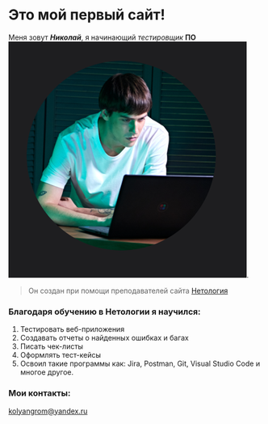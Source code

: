 # Это мой **первый** сайт!

Меня зовут ***Николай***, я начинающий *тестировщик* **ПО** ![](img/logo.png).



> Он создан при помощи преподавателей сайта [Нетология](https://netology.ru)

### Благодаря обучению в Нетологии я научился:
1. Тестировать веб-приложения
2. Создавать отчеты о найденных ошибках и багах
3. Писать чек-листы
4. Оформлять тест-кейсы
5. Освоил такие программы как: Jira, Postman, Git, Visual Studio Code и многое другое.


### Мои контакты:
kolyangrom@yandex.ru

